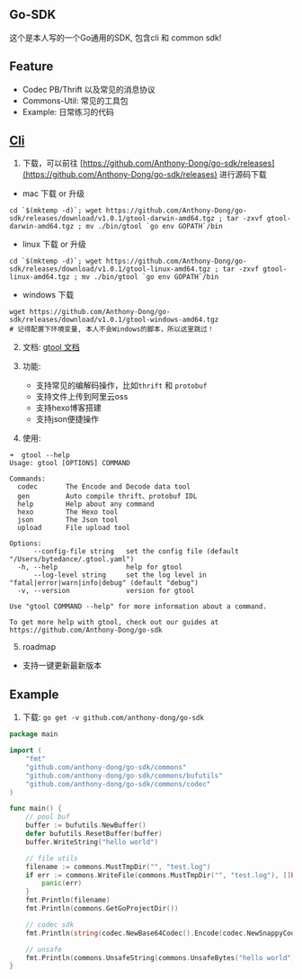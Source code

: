## Go-SDK

这个是本人写的一个Go通用的SDK, 包含cli 和 common sdk!

## Feature
- Codec PB/Thrift 以及常见的消息协议
- Commons-Util: 常见的工具包
- Example: 日常练习的代码

## [Cli](./gtool)

1. 下载，可以前往 [https://github.com/Anthony-Dong/go-sdk/releases](https://github.com/Anthony-Dong/go-sdk/releases) 进行源码下载

- mac 下载 or 升级

```shell
cd `$(mktemp -d)`; wget https://github.com/Anthony-Dong/go-sdk/releases/download/v1.0.1/gtool-darwin-amd64.tgz ; tar -zxvf gtool-darwin-amd64.tgz ; mv ./bin/gtool `go env GOPATH`/bin
```

- linux 下载 or 升级

```shell
cd `$(mktemp -d)`; wget https://github.com/Anthony-Dong/go-sdk/releases/download/v1.0.1/gtool-linux-amd64.tgz ; tar -zxvf gtool-linux-amd64.tgz ; mv ./bin/gtool `go env GOPATH`/bin
```

- windows 下载

```shell
wget https://github.com/Anthony-Dong/go-sdk/releases/download/v1.0.1/gtool-windows-amd64.tgz
# 记得配置下环境变量, 本人不会Windows的脚本，所以这里跳过！
```

2. 文档: [gtool 文档](./gtool)
3. 功能:
   - 支持常见的编解码操作，比如`thrift` 和 `protobuf`
   - 支持文件上传到阿里云oss
   - 支持hexo博客搭建
   - 支持json便捷操作


4. 使用: 

```shell
➜  gtool --help
Usage: gtool [OPTIONS] COMMAND

Commands:
  codec       The Encode and Decode data tool
  gen         Auto compile thrift、protobuf IDL
  help        Help about any command
  hexo        The Hexo tool
  json        The Json tool
  upload      File upload tool

Options:
      --config-file string   set the config file (default "/Users/bytedance/.gtool.yaml")
  -h, --help                 help for gtool
      --log-level string     set the log level in "fatal|error|warn|info|debug" (default "debug")
  -v, --version              version for gtool

Use "gtool COMMAND --help" for more information about a command.

To get more help with gtool, check out our guides at https://github.com/Anthony-Dong/go-sdk
```

5. roadmap

- 支持一键更新最新版本

## Example

1. 下载: `go get -v github.com/anthony-dong/go-sdk `

```go
package main

import (
	"fmt"
	"github.com/anthony-dong/go-sdk/commons"
	"github.com/anthony-dong/go-sdk/commons/bufutils"
	"github.com/anthony-dong/go-sdk/commons/codec"
)

func main() {
	// pool buf
	buffer := bufutils.NewBuffer()
	defer bufutils.ResetBuffer(buffer)
	buffer.WriteString("hello world")

	// file utils
	filename := commons.MustTmpDir("", "test.log")
	if err := commons.WriteFile(commons.MustTmpDir("", "test.log"), []byte("hello world")); err != nil {
		panic(err)
	}
	fmt.Println(filename)
	fmt.Println(commons.GetGoProjectDir())

	// codec sdk
	fmt.Println(string(codec.NewBase64Codec().Encode(codec.NewSnappyCodec().Encode([]byte("hello world")))))

	// unsafe
	fmt.Println(commons.UnsafeString(commons.UnsafeBytes("hello world")))
}
```



